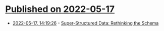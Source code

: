 # [Published on 2022-05-17](index.md)

* [2022-05-17, 14:19:26](https://news.ycombinator.com/item?id=31411067) - [Super-Structured Data: Rethinking the Schema](https://www.brimdata.io/blog/super-structured-data/)
